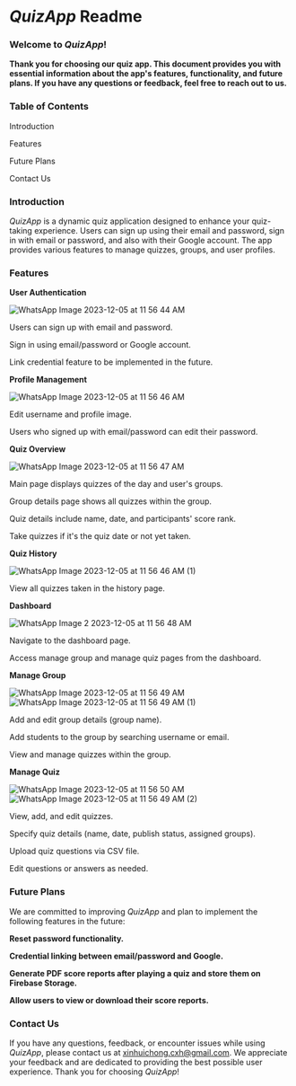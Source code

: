 # _QuizApp_ Readme



### Welcome to _QuizApp_!

**Thank you for choosing our quiz app. This document provides you with essential information about the app's features, functionality, and future plans. If you have any questions or feedback, feel free to reach out to us.**


### Table of Contents

Introduction

Features

Future Plans

Contact Us


### Introduction

_QuizApp_ is a dynamic quiz application designed to enhance your quiz-taking experience. Users can sign up using their email and password, sign in with email or password, and also with their Google account. The app provides various features to manage quizzes, groups, and user profiles.

### Features


**User Authentication**

![WhatsApp Image 2023-12-05 at 11 56 44 AM](https://github.com/xinhui226/kotlinquizapp/assets/116569569/9b629d6b-2ac2-445e-a384-bfb7473b3c1c)

Users can sign up with email and password.

Sign in using email/password or Google account.

Link credential feature to be implemented in the future.



**Profile Management**

![WhatsApp Image 2023-12-05 at 11 56 46 AM](https://github.com/xinhui226/kotlinquizapp/assets/116569569/49ab582e-eca3-42d5-b661-13374b8ceda7)


Edit username and profile image.

Users who signed up with email/password can edit their password.


**Quiz Overview**

![WhatsApp Image 2023-12-05 at 11 56 47 AM](https://github.com/xinhui226/kotlinquizapp/assets/116569569/b69d6f2e-52a2-41a6-ab7e-f6f07e1e92b5)


Main page displays quizzes of the day and user's groups.

Group details page shows all quizzes within the group.

Quiz details include name, date, and participants' score rank.

Take quizzes if it's the quiz date or not yet taken.


**Quiz History**

![WhatsApp Image 2023-12-05 at 11 56 46 AM (1)](https://github.com/xinhui226/kotlinquizapp/assets/116569569/6d226fd2-a4bb-4013-865b-73cccd8f9e4c)


View all quizzes taken in the history page.


**Dashboard**

![WhatsApp Image 2 2023-12-05 at 11 56 48 AM](https://github.com/xinhui226/kotlinquizapp/assets/116569569/fd5a551e-f909-4f2a-87e8-c9db421558db)


Navigate to the dashboard page.

Access manage group and manage quiz pages from the dashboard.


**Manage Group**

![WhatsApp Image 2023-12-05 at 11 56 49 AM](https://github.com/xinhui226/kotlinquizapp/assets/116569569/cb2656b4-b6dd-46c5-a6c7-f2d0c88cc6db)
![WhatsApp Image 2023-12-05 at 11 56 49 AM (1)](https://github.com/xinhui226/kotlinquizapp/assets/116569569/e4b3cd79-5091-4148-ac6f-a737f0d4eb91)


Add and edit group details (group name).

Add students to the group by searching username or email.

View and manage quizzes within the group.


**Manage Quiz**

![WhatsApp Image 2023-12-05 at 11 56 50 AM](https://github.com/xinhui226/kotlinquizapp/assets/116569569/10ab4759-eac1-4c8c-83e8-a8dbfa59f0fa)
![WhatsApp Image 2023-12-05 at 11 56 49 AM (2)](https://github.com/xinhui226/kotlinquizapp/assets/116569569/62985445-79a1-4ebd-9046-99b4d2edb208)

View, add, and edit quizzes.

Specify quiz details (name, date, publish status, assigned groups).

Upload quiz questions via CSV file.

Edit questions or answers as needed.


### Future Plans

We are committed to improving _QuizApp_ and plan to implement the following features in the future:

**Reset password functionality.**

**Credential linking between email/password and Google.**

**Generate PDF score reports after playing a quiz and store them on Firebase Storage.**

**Allow users to view or download their score reports.**


### Contact Us
If you have any questions, feedback, or encounter issues while using _QuizApp_, please contact us at xinhuichong.cxh@gmail.com. We appreciate your feedback and are dedicated to providing the best possible user experience. Thank you for choosing _QuizApp_!
